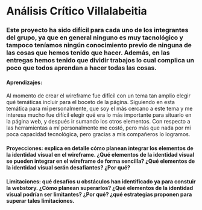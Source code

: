 # Análisis Crítico Villalabeitia

### Este proyecto ha sido difícil para cada uno de los integrantes del grupo, ya que en general ninguno es muy tacnológico y tampoco teníamos ningún conocimiento previo de ninguna de las cosas que hemos tenido que hacer. Además, en las entregas hemos tenido que dividir trabajos lo cual complica un poco que todos aprendan a hacer todas las cosas.

#### Aprendizajes: 
Al momento de crear el wireframe fue difícil con un tema tan amplio elegir qué temáticas incluir para el boceto de la página. Siguiendo en esta temática para mí personalmente, que soy el más cercano a este tema y me interesa mucho fue difícil elegir qué era lo más importante para situarlo en la página web, y después ir sumando los otros elementos. Con respecto a las herramientas a mí personalmente me costó, pero más que nada por mi poca capacidad tecnológica, pero gracias a mis compañeros lo logramos.

#### Proyecciones: explica en detalle cómo planean integrar los elementos de la identidad visual en el wireframe. ¿Qué elementos de la identidad visual se pueden integrar en el wireframe de forma sencilla? ¿Qué elementos de la identidad visual serán desafiantes? ¿Por qué?

#### Limitaciones: qué desafíos u obstáculos han identificado ya para constuir la webstory. ¿Cómo planean superarlos? ¿Qué elementos de la identidad visual podrían ser limitantes? ¿Por qué? ¿qué estrategias proponen para superar tales limitaciones.